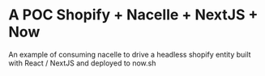 # A POC Shopify + Nacelle + NextJS + Now

An example of consuming nacelle to drive a headless shopify entity built with React / NextJS and deployed to now.sh

